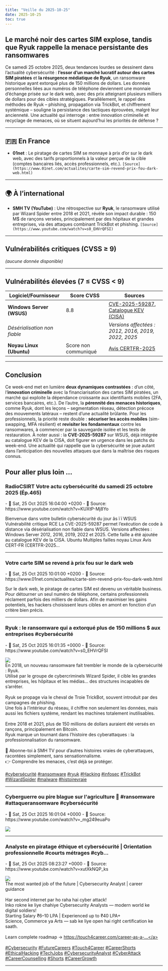 ```yaml
---
title: "Veille du 2025-10-25"
date: 2025-10-25
toc: true
---
```


<aside class="toc-container md:col-span-1 md:pl-8" style="display:none">
  <div class="toc-title">Sommaire</div>
  <nav aria-label="Sommaire">
    <ul>
      <li><a href="#le-marche-noir-des-cartes-sim-explose-tandis-que-ryuk-rappelle-la-menace-persistante-des-ransomwares">Le marché noir des cartes SIM explose, tandis que Ryuk rappelle la menace persistante des ransomwares</a>
      </li>
      <li><a href="#en-france">🇫🇷 En France</a>
      </li>
      <li><a href="#a-linternational">🌍 À l’international</a>
      </li>
      <li><a href="#vulnerabilites-critiques-cvss-9">Vulnérabilités critiques (CVSS ≥ 9)</a>
      </li>
      <li><a href="#vulnerabilites-elevees-7-cvss-9">Vulnérabilités élevées (7 ≤ CVSS < 9)</a>
      </li>
      <li><a href="#conclusion">Conclusion</a>
      </li>
    </ul>
  </nav>
</aside>
<script>(function(){function r(){var a=document.querySelector('article.blog-content');if(!a)return;var s=a.querySelector('aside.toc-container');if(!s||s.dataset.tocRelocated==='1')return;var p=a.parentElement;if(!p)return;var n=a.nextElementSibling;if(s.parentElement!==p){if(n){p.insertBefore(s,n);}else{p.appendChild(s);}}else if(n!==s){p.insertBefore(s,n);}p.classList.add('md:grid','md:grid-cols-4','md:gap-8','items-start');a.classList.add('md:col-span-3');s.classList.add('md:col-span-1','md:col-start-4','md:pl-8');s.removeAttribute('style');s.dataset.tocRelocated='1';var e=document.querySelectorAll('nav#TableOfContents');e.forEach(function(t){if(t.textContent.trim()===''){var o=t;var i=t.parentElement;if(i&&i.tagName==='ASIDE'){o=i;}if(o.parentElement){o.parentElement.removeChild(o);}}});}if(document.readyState==='loading'){document.addEventListener('DOMContentLoaded',r);}else{r();}})();</script>

## Le marché noir des cartes SIM explose, tandis que Ryuk rappelle la menace persistante des ransomwares

Ce samedi 25 octobre 2025, deux tendances lourdes se dessinent dans l’actualité cybersécurité : **l’essor d’un marché lucratif autour des cartes SIM piratées** et **la résurgence médiatique de Ryuk**, un ransomware historique ayant extorqué plus de 150 millions de dollars. Les données personnelles liées aux numéros de téléphone deviennent une monnaie d’échange prisée sur le dark web, avec des prix atteignant plusieurs milliers de dollars pour des cibles stratégiques. Parallèlement, le rappel des méthodes de Ryuk – phishing, propagation via TrickBot, et chiffrement systémique – souligne la persistance des tactiques éprouvées, malgré leur ancienneté. Une actualité qui interroge : entre innovation criminelle et recyclage de menaces, où se situent aujourd’hui les priorités de défense ?

---

## 🇫🇷 En France

- **01net** : Le piratage de cartes SIM se monnaye à prix d’or sur le dark web, avec des tarifs proportionnels à la valeur perçue de la cible (comptes bancaires liés, accès professionnels, etc.).
  `[Source](https://www.01net.com/actualites/carte-sim-revend-prix-fou-dark-web.html)`

---

## 🌍 À l’international

- **SMH TV (YouTube)** : Une rétrospective sur **Ryuk**, le ransomware utilisé par Wizard Spider entre 2018 et 2021, révèle son impact durable : 150 M$ de rançons versées, principalement par des hôpitaux et grandes entreprises, via des attaques combinant TrickBot et phishing.
  `[Source](https://www.youtube.com/watch?v=s0_EHVrQFSI)`

---

## Vulnérabilités critiques (CVSS ≥ 9)

*(aucune donnée disponible)*

---

## Vulnérabilités élevées (7 ≤ CVSS < 9)

| **Logiciel/Fournisseur**       | **Score CVSS** | **Sources**                                                                 |
|---------------------------------|----------------|-----------------------------------------------------------------------------|
| **Windows Server (WSUS)**       | 8.8            | [CVE-2025-59287](https://msrc.microsoft.com/update-guide/vulnerability/CVE-2025-59287), [Catalogue KEV (CISA)](https://www.cisa.gov/known-exploited-vulnerabilities-catalog) |
| *Désérialisation non fiable*   |                | *Versions affectées : 2012, 2016, 2019, 2022, 2025*                        |
| **Noyau Linux (Ubuntu)**        | Score non communiqué | [Avis CERTFR-2025](https://www.cert-ssi.gouv.fr/avis/CERTFR-2025-AVI-xxx/) |

---

## Conclusion

Ce week-end met en lumière **deux dynamiques contrastées** : d’un côté, l’**innovation criminelle** avec la financiarisation des cartes SIM piratées, un marché qui exploite la dépendance croissante aux identifiants mobiles (2FA, services bancaires, etc.). De l’autre, la **pérennité des menaces historiques**, comme Ryuk, dont les leçons – segmentation réseau, détection précoce des mouvements latéraux – restent d’une actualité brûlante. Pour les professionnels, la priorité reste double : **sécuriser les accès mobiles** (sim-swapping, MFA résilient) et **revisiter les fondamentaux** contre les ransomwares, à commencer par la sauvegarde isolée et les tests de restauration. À noter aussi : la **CVE-2025-59287** sur WSUS, déjà intégrée au catalogue KEV de la CISA, doit figurer en urgence dans les patchs du week-end. Une actualité qui rappelle que la cybersécurité se joue autant dans l’anticipation des nouvelles attaques que dans la maîtrise des risques connus.

## Pour aller plus loin ...

<h3 class="class_h3">RadioCSIRT   Votre actu cybersécurité du samedi 25 octobre 2025 (Ép.465)</h3>
- 📅 Sat, 25 Oct 2025 16:04:00 +0200
- 🔗 Source: https://www.youtube.com/watch?v=KUXtP-Mj8Yo

Bienvenue dans votre bulletin cybersécurité du jour âs ï         ï   WSUS   Vulnérabilité critique RCE  La CVE-2025-59287 permet l’exécution de code à  distance via désérialisation non fiable dans WSUS. Versions affectées : Windows Server 2012, 2016, 2019, 2022 et 2025. Cette faille a été ajoutée au catalogue KEV de la CISA.        Ubuntu   Multiples failles noyau Linux  Avis CERT-FR (CERTFR-2025...

---

<h3 class="class_h3">Votre carte SIM se revend à  prix fou sur le dark web</h3>
- 📅 Sat, 25 Oct 2025 10:01:00 +0200
- 🔗 Source: https://www.01net.com/actualites/carte-sim-revend-prix-fou-dark-web.html

Sur le dark web, le piratage de cartes SIM est devenu un véritable business. Pour détourner un seul numéro de téléphone, certains professionnels réclament parfois des milliers de dollars. Afin de maximiser les gains potentiels, les hackers choisissent leurs cibles en amont en fonction d’un critère bien précis.

---

<h3 class="class_h3">Ryuk : le ransomware qui a extorqué plus de 150 millions $ aux entreprises  #cybersécurité</h3>
- 📅 Sat, 25 Oct 2025 16:01:35 +0000
- 🔗 Source: https://www.youtube.com/watch?v=s0_EHVrQFSI

<a href="https://www.youtube.com/watch?v=s0_EHVrQFSI"><img src="https://img.youtube.com/vi/s0_EHVrQFSI/0.jpg" /></a><br />En 2018, un nouveau ransomware fait trembler le monde de la cybersécurité : Ryuk.<br />
Utilisé par le groupe de cybercriminels Wizard Spider, il cible les grandes entreprises, les hôpitaux et les médias… des structures incapables de s’arrêter.<br />
<br />
Ryuk se propage via le cheval de Troie TrickBot, souvent introduit par des campagnes de phishing.<br />
Une fois à l’intérieur du réseau, il chiffre non seulement les données, mais aussi les fichiers système, rendant les machines totalement inutilisables.<br />
<br />
Entre 2018 et 2021, plus de 150 millions de dollars auraient été versés en rançons, principalement en Bitcoin.<br />
Ryuk marque un tournant dans l’histoire des cyberattaques : la professionnalisation du ransomware.<br />
<br />
🔔 Abonne-toi à SMH TV pour d’autres histoires vraies de cyberattaques, racontées simplement, sans sensationnalisme.<br />
👉 Comprendre les menaces, c’est déjà se protéger.<br />
<br />
<a href="https://www.youtube.com/hashtag/cybers%C3%A9curit%C3%A9" target="_blank">#cybersécurité</a>  <a href="https://www.youtube.com/hashtag/ransomware" target="_blank">#ransomware</a>  <a href="https://www.youtube.com/hashtag/ryuk" target="_blank">#ryuk</a>  <a href="https://www.youtube.com/hashtag/hacking" target="_blank">#Hacking</a> <a href="https://www.youtube.com/hashtag/infosec" target="_blank">#infosec</a>  <a href="https://www.youtube.com/hashtag/trickbot" target="_blank">#TrickBot</a> <a href="https://www.youtube.com/hashtag/wizardspider" target="_blank">#WizardSpider</a> <a href="https://www.youtube.com/hashtag/malware" target="_blank">#malware</a>  <a href="https://www.youtube.com/hashtag/histoirevraie" target="_blank">#histoirevraie</a>

---

<h3 class="class_h3">Cyberguerre ou pire blague sur l'agriculture 🤔 #ransomware #attaqueransomware #cybersécurité</h3>
- 📅 Sat, 25 Oct 2025 16:01:04 +0000
- 🔗 Source: https://www.youtube.com/watch?v=_mg249euaPo

<a href="https://www.youtube.com/watch?v=_mg249euaPo"><img src="https://img.youtube.com/vi/_mg249euaPo/0.jpg" /></a><br />

---

<h3 class="class_h3">Analyste en piratage éthique et cybersécurité | Orientation professionnelle #courts métrages #cyb...</h3>
- 📅 Sat, 25 Oct 2025 08:23:27 +0000
- 🔗 Source: https://www.youtube.com/watch?v=xutXkNQP_ks

<a href="https://www.youtube.com/watch?v=xutXkNQP_ks"><img src="https://img.youtube.com/vi/xutXkNQP_ks/0.jpg" /></a><br />The most wanted job of the future | Cybersecurity Analyst | career guidance<br />
<br />
Har second internet par ho raha hai cyber attack! <br />
Inko rokne ke liye chahiye Cybersecurity Analysts — modern world ke digital soldiers!<br />
Starting Salary ₹6–10 LPA | Experienced up to ₹40 LPA+<br />
Science, Commerce ya Arts — sab ke liye open hai right certification ke saath.<br />
<br />
Learn complete roadmap → <a href="https://touch4career.com/career-as-a-cybersecurity-specialist-a-complete-guide/" target="_blank">https://touch4career.com/career-as-a-...</a><br />
<br />
<a href="https://www.youtube.com/hashtag/cybersecurity" target="_blank">#Cybersecurity</a> <a href="https://www.youtube.com/hashtag/futurecareers" target="_blank">#FutureCareers</a> <a href="https://www.youtube.com/hashtag/touch4career" target="_blank">#Touch4Career</a> <a href="https://www.youtube.com/hashtag/careershorts" target="_blank">#CareerShorts</a> <a href="https://www.youtube.com/hashtag/ethicalhacking" target="_blank">#EthicalHacking</a> <a href="https://www.youtube.com/hashtag/techjobs" target="_blank">#TechJobs</a> <a href="https://www.youtube.com/hashtag/cybersecurityanalyst" target="_blank">#CybersecurityAnalyst</a> <a href="https://www.youtube.com/hashtag/cyberattack" target="_blank">#CyberAttack</a> <a href="https://www.youtube.com/hashtag/careercounselling" target="_blank">#CareerCounselling</a> <a href="https://www.youtube.com/hashtag/shorts" target="_blank">#Shorts</a> <a href="https://www.youtube.com/hashtag/careergrowth" target="_blank">#CareerGrowth</a>

---